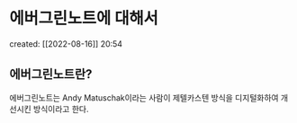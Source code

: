 # 에버그린노트에 대해서
created: [[2022-08-16]] 20:54

## 에버그린노트란?
에버그린노트는 Andy Matuschak이라는 사람이 제텔카스텐 방식을 디지털화하여 개선시킨 방식이라고 한다. 